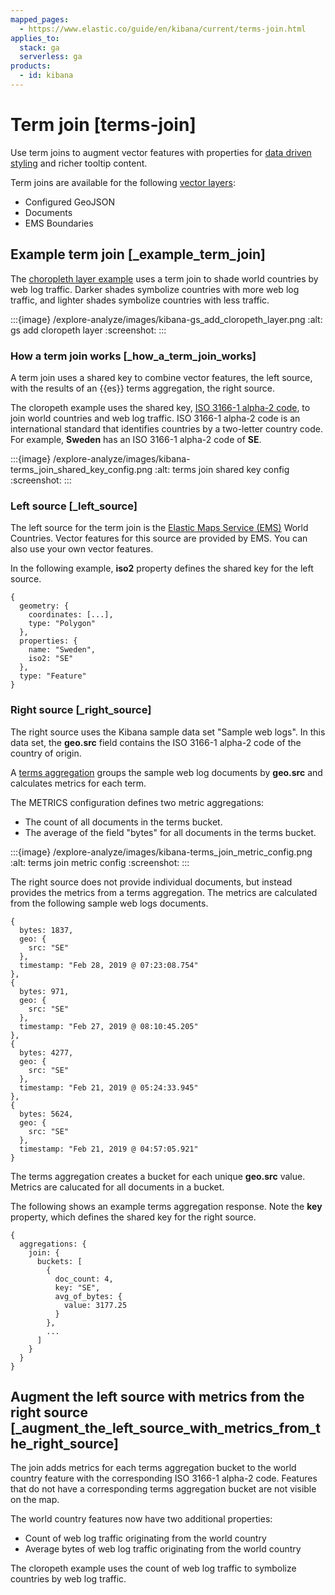 ```yaml
---
mapped_pages:
  - https://www.elastic.co/guide/en/kibana/current/terms-join.html
applies_to:
  stack: ga
  serverless: ga
products:
  - id: kibana
---
```


# Term join [terms-join]

Use term joins to augment vector features with properties for [data driven styling](vector-style.md#maps-vector-style-data-driven) and richer tooltip content.

Term joins are available for the following [vector layers](vector-layer.md):

* Configured GeoJSON
* Documents
* EMS Boundaries

## Example term join [_example_term_join]

The [choropleth layer example](maps-getting-started.md#maps-add-choropleth-layer) uses a term join to shade world countries by web log traffic. Darker shades symbolize countries with more web log traffic, and lighter shades symbolize countries with less traffic.

:::{image} /explore-analyze/images/kibana-gs_add_cloropeth_layer.png
:alt: gs add cloropeth layer
:screenshot:
:::

### How a term join works [_how_a_term_join_works]

A term join uses a shared key to combine vector features, the left source, with the results of an {{es}} terms aggregation, the right source.

The cloropeth example uses the shared key, [ISO 3166-1 alpha-2 code](https://wikipedia.org/wiki/ISO_3166-1_alpha-2), to join world countries and web log traffic. ISO 3166-1 alpha-2 code is an international standard that identifies countries by a two-letter country code. For example, **Sweden** has an ISO 3166-1 alpha-2 code of **SE**.

:::{image} /explore-analyze/images/kibana-terms_join_shared_key_config.png
:alt: terms join shared key config
:screenshot:
:::


### Left source [_left_source]

The left source for the term join is the [Elastic Maps Service (EMS)](https://www.elastic.co/elastic-maps-service) World Countries. Vector features for this source are provided by EMS. You can also use your own vector features.

In the following example, **iso2** property defines the shared key for the left source.

```
{
  geometry: {
    coordinates: [...],
    type: "Polygon"
  },
  properties: {
    name: "Sweden",
    iso2: "SE"
  },
  type: "Feature"
}
```


### Right source [_right_source]

The right source uses the Kibana sample data set "Sample web logs". In this data set, the **geo.src** field contains the ISO 3166-1 alpha-2 code of the country of origin.

A [terms aggregation](elasticsearch://reference/aggregations/search-aggregations-bucket-terms-aggregation.md) groups the sample web log documents by **geo.src** and calculates metrics for each term.

The METRICS configuration defines two metric aggregations:

* The count of all documents in the terms bucket.
* The average of the field "bytes" for all documents in the terms bucket.

:::{image} /explore-analyze/images/kibana-terms_join_metric_config.png
:alt: terms join metric config
:screenshot:
:::

The right source does not provide individual documents, but instead provides the metrics from a terms aggregation. The metrics are calculated from the following sample web logs documents.

```
{
  bytes: 1837,
  geo: {
    src: "SE"
  },
  timestamp: "Feb 28, 2019 @ 07:23:08.754"
},
{
  bytes: 971,
  geo: {
    src: "SE"
  },
  timestamp: "Feb 27, 2019 @ 08:10:45.205"
},
{
  bytes: 4277,
  geo: {
    src: "SE"
  },
  timestamp: "Feb 21, 2019 @ 05:24:33.945"
},
{
  bytes: 5624,
  geo: {
    src: "SE"
  },
  timestamp: "Feb 21, 2019 @ 04:57:05.921"
}
```

The terms aggregation creates a bucket for each unique **geo.src** value. Metrics are calucated for all documents in a bucket.

The following shows an example terms aggregation response. Note the **key** property, which defines the shared key for the right source.

```
{
  aggregations: {
    join: {
      buckets: [
        {
          doc_count: 4,
          key: "SE",
          avg_of_bytes: {
            value: 3177.25
          }
        },
        ...
      ]
    }
  }
}
```



## Augment the left source with metrics from the right source [_augment_the_left_source_with_metrics_from_the_right_source]

The join adds metrics for each terms aggregation bucket to the world country feature with the corresponding ISO 3166-1 alpha-2 code. Features that do not have a corresponding terms aggregation bucket are not visible on the map.

The world country features now have two additional properties:

* Count of web log traffic originating from the world country
* Average bytes of web log traffic originating from the world country

The cloropeth example uses the count of web log traffic to symbolize countries by web log traffic.


